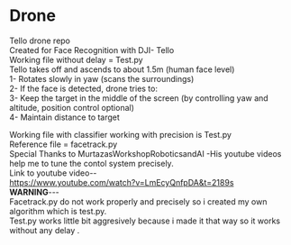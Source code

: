 # Drone
Tello drone repo<br />
Created for Face Recognition with DJI- Tello<br />
Working file without delay = Test.py<br />
Tello takes off and ascends to about 1.5m (human face level)<br />
1- Rotates slowly in yaw (scans the surroundings)<br />
2- If the face is detected, drone tries to:<br />
3- Keep the target in the middle of the screen (by controlling yaw and altitude,
position control optional)<br />
4- Maintain distance to target <br />

Working file with classifier working with precision is Test.py<br />
Reference file = facetrack.py<br />
Special Thanks to MurtazasWorkshopRoboticsandAI -His youtube videos help me to tune the contol system precisely.<br />
Link to youtube video--<br />
https://www.youtube.com/watch?v=LmEcyQnfpDA&t=2189s<br />
**WARNING**--- <br />
Facetrack.py do not work properly and precisely  so i created my own algorithm which is test.py.<br />
Test.py works little bit aggresively because i made it that way so it works without any delay .<br />
